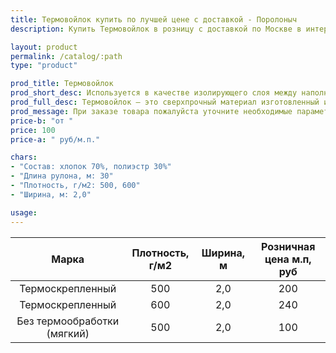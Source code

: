 ```yaml
---
title: Термовойлок купить по лучшей цене с доставкой - Поролоныч
description: Купить Термовойлок в розницу с доставкой по Москве в интернет-магазине Поролоныча.

layout: product
permalink: /catalog/:path
type: "product"

prod_title: Термовойлок
prod_short_desc: Используется в качестве изолирующего слоя между наполнителями и пружинным блоком, обеспечивает конструкции матраса прочность и долговечность.
prod_full_desc: Термовойлок – это сверхпрочный материал изготовленный из хлопковых, шерстяных и синтетических волокон с применением термической обработки. Используется в качестве изолирующего слоя между наполнителями и пружинным блоком, обеспечивает конструкции матраса прочность и долговечность. Также используется как шумоизоляция, термоизоляция и как утеплитель.
prod_message: При заказе товара пожалуйста уточните необходимые параметры (марку и количество).
price-b: "от "
price: 100
price-a: " руб/м.п."

chars:
- "Состав: хлопок 70%, полиэстр 30%"
- "Длина рулона, м: 30"
- "Плотность, г/м2: 500, 600"
- "Ширина, м: 2,0"

usage:
---
```

| Марка | Плотность, г/м2 | Ширина, м | Розничная цена м.п, руб |
|:--:|:--:|:--:|:--:|
|Термоскрепленный|500|2,0|200|
|Термоскрепленный|600|2,0|240|
|Без термообработки (мягкий)|500|2,0|100|
